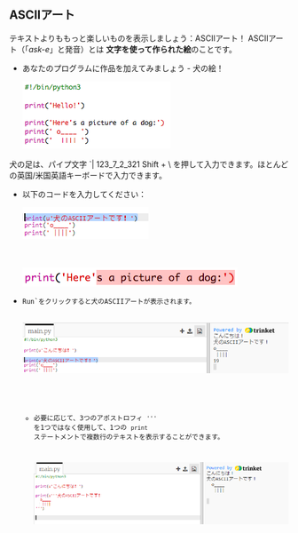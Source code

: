 ## ASCIIアート

テキストよりももっと楽しいものを表示しましょう：ASCIIアート！ ASCIIアート（「*ask-e*」と発音）とは **文字を使って作られた絵**のことです。

+ あなたのプログラムに作品を加えてみましょう - 犬の絵！
    
    ![スクリーンショット](images/me-dog.png)

犬の足は、パイプ文字 `| 123_7_2_321 Shift + \ </kbd> を押して入力できます。ほとんどの英国/米国英語キーボードで入力できます。</p>

<ul>
<li><p>以下のコードを入力してください：</p>

<p><img src="images/me-dog-bug.png" alt="スクリーンショット" /></p>

<p>　</p>

<p><img src="images/me-dog-quote.png" alt="スクリーンショット" /></p></li>
<li><p> <code>Run`をクリックすると犬のASCIIアートが表示されます。 

![スクリーンショット](images/me-dog-bug-fix.png)</li> 

+ 必要に応じて、3つのアポストロフィ `'''` を1つではなく使用して、1つの `print` ステートメントで複数行のテキストを表示することができます。
    
    ![スクリーンショット](images/me-dog-triple-quote.png)</ul>